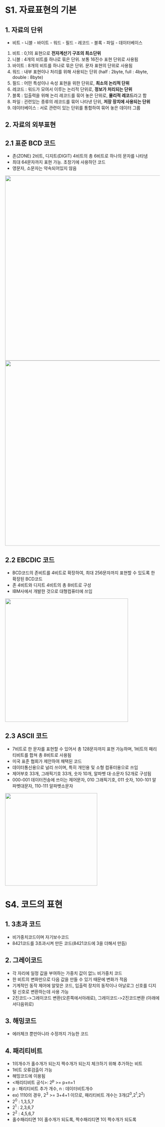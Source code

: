 # S1. 자료표현의 기본
## 1. 자료의 단위
- 비트 - 니블 - 바이트 - 워드 - 필드 - 레코드 - 블록 - 파일 - 데이터베이스
1) 비트 : 0,1의 표현으로 **전자계산기 구조의 최소단위**
2) 니블 : 4개의 비트를 하나로 묶은 단위. 보통 16진수 표현 단위로 사용됨
3) 바이트 : 8개의 비트를 하나로 묶은 단위. 문자 표현의 단위로 사용됨
4) 워드 : 내부 표현이나 처리를 위해 사용되는 단위 (half : 2byte, full : 4byte, double : 8byte)
5) 필드 : 어떤 특성이나 속성 표현을 위한 단위로, **최소의 논리적 단위**
6) 레코드 : 워드가 모여서 이루는 논리적 단위로, **정보가 처리되는 단위**
7) 블록 : 입출력을 위해 논리 레코드를 묶어 놓은 단위로, **물리적 레코드**라고 함
8) 파일 : 괸련있는 종류의 레코드를 묶어 나타낸 단위, **저장 장치에 사용되는 단위**
9) 데이터베이스 : 서로 관련이 있는 단위를 통합하여 묶어 놓은 데이터 그룹

## 2. 자료의 외부표현
## 2.1 표준 BCD 코드
- 존(ZONE) 2비트, 디지트(DIGIT) 4비트의 총 6비트로 하나의 문자를 나타냄
- 최대 64문자까지 표현 가능. 초창기에 사용하던 코드
- 영문자, 소문자는 약속되어있지 않음
 <img width="600" src="https://user-images.githubusercontent.com/29009929/152633707-52e6b803-698e-46f0-ab14-1166475407d6.png">
 <img width="600" src="https://user-images.githubusercontent.com/29009929/152633803-cb33c5de-26e6-479d-a643-af172fb54a5c.png">

## 2.2 EBCDIC 코드
- BCD코드의 존비트를 4비트로 확장하여, 최대 256문자까지 표현할 수 있도록 한 확장된 BCD코드
- 존 4비트와 디지트 4비트의 총 8비트로 구성
- IBM사에서 개발한 것으로 대형컴퓨터에 쓰임
<img width="400" src="https://user-images.githubusercontent.com/29009929/152633813-346cbdca-dc36-4191-a1a3-9eb7b2266ecf.png">

## 2.3 ASCII 코드
- 7비트로 한 문자를 표현할 수 있어서 총 128문자까지 표현 가능하며, 1비트의 패리티비트를 합쳐 총 8비트로 사용됨
- 미국 표준 협회가 제안하여 채택된 코드
- 데이터통신용으로 널리 쓰이며, 특히 개인용 및 소형 컴퓨터용으로 쓰임
- 제어부호 33개, 그래픽기호 33개, 숫자 10개, 알파벳 대·소문자 52개로 구성됨
- 000-001 데이터전송에 쓰이는 제어문자, 010 그래픽기호, 011 숫자, 100-101 알파벳대문자, 110-111 알파벳소문자
<img width="300" src="https://user-images.githubusercontent.com/29009929/152633912-337031f3-35e1-455c-8263-98359f2f4d01.png">

# S4. 코드의 표현
## 1. 3초과 코드
- 비가중치코드이며 자기보수코드
- 8421코드를 3초과시켜 만든 코드(8421코드에 3을 더해서 만듬)
## 2. 그레이코드 
- 각 자리에 일정 값을 부여하는 가중치 값이 없느 비가중치 코드
- 한 비트의 변화만으로 다음 값을 만들 수 있기 때문에 변화가 적음
- 기계적인 동작 제어에 알맞은 코드, 입출력 장치의 동작이나 아날로그 신호를 디지털 신호로 변환하는데 사용 가능
- 2진코드->그레이코드 변환(오른쪽에서아래로), 그레이코드->2진코드변환 (아래에서다음위로)
## 3. 해밍코드
- 에러체크 뿐만아니라 수정까지 가능한 코드
## 4. 패리티비트 
- 1의개수가 홀수개가 되는지 짝수개가 되는지 체크하기 위해 추가하는 비트
- 1비트 오류검출이 가능
- 해밍코드에 이용됨
- <패리티비트 공식>: 2<sup>p</sup> >= p+n+1
- p : 패리티비트 추가 개수, n : 데이터비트개수
- ex) 1110의 경우, 2<sup>3</sup> >= 3+4+1 이므로, 패리티비트 개수는 3개(2<sup>0</sup>,2<sup>1</sup>,2<sup>2</sup>)
- 2<sup>0</sup> : 1,3,5,7
- 2<sup>1</sup> : 2,3,6,7
- 2<sup>2</sup> : 4,5,6,7
- 홀수패리티면 1이 홀수개가 되도록, 짝수패리티면 1이 짝수개가 되도록
